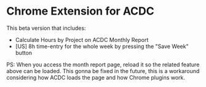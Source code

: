 # Chrome Extension for ACDC

This beta version that includes: <br>
  - Calculate Hours by Project on ACDC Monthly Report
  - [US] 8h time-entry for the whole week by pressing the "Save Week" button
  
PS: When you access the month report page, reload it so the related feature above can be loaded. This gonna be fixed in the future, this is a workaround considering how ACDC loads the page and how Chrome plugins work.</p>
